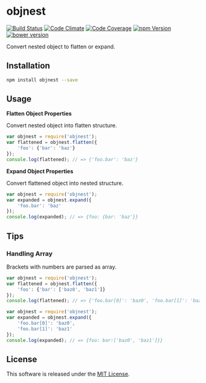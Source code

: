 objnest
==========

<!-- Badge Start -->
<a name="badges"></a>

[![Build Status][bd_travis_shield_url]][bd_travis_url]
[![Code Climate][bd_codeclimate_shield_url]][bd_codeclimate_url]
[![Code Coverage][bd_codeclimate_coverage_shield_url]][bd_codeclimate_url]
[![npm Version][bd_npm_shield_url]][bd_npm_url]
[![bower version][bd_bower_badge_url]][bd_repo_url]

[bd_repo_url]: https://github.com/okunishinishi/node-objnest
[bd_travis_url]: http://travis-ci.org/okunishinishi/node-objnest
[bd_travis_shield_url]: http://img.shields.io/travis/okunishinishi/node-objnest.svg?style=flat
[bd_license_url]: https://github.com/okunishinishi/node-objnest/blob/master/LICENSE
[bd_codeclimate_url]: http://codeclimate.com/github/okunishinishi/node-objnest
[bd_codeclimate_shield_url]: http://img.shields.io/codeclimate/github/okunishinishi/node-objnest.svg?style=flat
[bd_codeclimate_coverage_shield_url]: http://img.shields.io/codeclimate/coverage/github/okunishinishi/node-objnest.svg?style=flat
[bd_gemnasium_url]: https://gemnasium.com/okunishinishi/node-objnest
[bd_gemnasium_shield_url]: https://gemnasium.com/okunishinishi/node-objnest.svg
[bd_npm_url]: http://www.npmjs.org/package/objnest
[bd_npm_shield_url]: http://img.shields.io/npm/v/objnest.svg?style=flat
[bd_bower_badge_url]: https://img.shields.io/bower/v/objnest.svg?style=flat

<!-- Badge End -->


<!-- Description Start -->
<a name="description"></a>

Convert nested object to flatten or expand.

<!-- Description End -->




<!-- Sections Start -->
<a name="sections"></a>

<!-- Section from "docs/readme/01.Installation.md.hbs" Start -->

<a name="section-docs-readme-01-installation-md"></a>
Installation
-----

```bash
npm install objnest --save
```
<!-- Section from "docs/readme/01.Installation.md.hbs" End -->

<!-- Section from "docs/readme/02.Usage.md.hbs" Start -->

<a name="section-docs-readme-02-usage-md"></a>
Usage
-----

**Flatten Object Properties**

Convert nested object into flatten structure.

```javascript
var objnest = require('objnest');
var flattened = objnest.flatten({
    'foo': {'bar': 'baz'}
});
console.log(flattened); // => {'foo.bar': 'baz'}
```

**Expand Object Properties**

Convert flattened object into nested structure.

```javascript
var objnest = require('objnest');
var expanded = objnest.expand({
    'foo.bar': 'baz'
});
console.log(expanded); // => {foo: {bar: 'baz'}}
```
<!-- Section from "docs/readme/02.Usage.md.hbs" End -->

<!-- Section from "docs/readme/03.Tips.md.hbs" Start -->

<a name="section-docs-readme-03-tips-md"></a>
Tips
----


### Handling Array

Brackets with numbers are parsed as array.

```javascript
var objnest = require('objnest');
var flattened = objnest.flatten({
    'foo': {'bar': ['baz0', 'baz1']}
});
console.log(flattened); // => {'foo.bar[0]': 'baz0', 'foo.bar[1]': 'baz1'}
```

```javascript
var objnest = require('objnest');
var expanded = objnest.expand({
    'foo.bar[0]': 'baz0',
    'foo.bar[1]': 'baz1'
});
console.log(expanded); // => {foo: bar:['baz0', 'baz1']}}
```
<!-- Section from "docs/readme/03.Tips.md.hbs" End -->


<!-- Sections Start -->


<!-- LICENSE Start -->
<a name="license"></a>

License
-------
This software is released under the [MIT License](https://github.com/okunishinishi/node-objnest/blob/master/LICENSE).

<!-- LICENSE End -->


